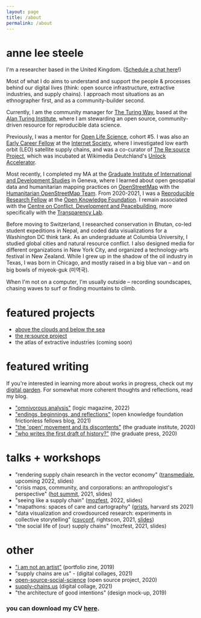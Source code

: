 ```yaml
---
layout: page
title: /about
permalink: /about
---
```



# anne lee steele

I'm a researcher based in the United Kingdom. (<a href="https://calendly.com/aleesteele/">Schedule a chat here</a>!)

Most of what I do aims to understand and support the people &amp; processes behind our digital lives (think: open source infrastructure, extractive industries, and supply chains). I approach most situations as an ethnographer first, and as a community-builder second.

Currently, I am the community manager for <a href="https://the-turing-way.netlify.app/welcome.html">The Turing Way</a>, based at the <a href="https://www.turing.ac.uk/">Alan Turing Institute</a>, where I am stewarding an open source, community-driven resource for reproducible data science. 

Previously, I was a mentor for <a href="https://openlifesci.org/">Open Life Science</a>, cohort #5. I was also an <a href="https://www.internetsociety.org/fellowships/early-career/fellows/february-2022/">Early Career Fellow</a> at the <a href="https://www.internetsociety.org/">Internet Society</a>, where I investigated low earth orbit (LEO) satellite supply chains, and was a co-curator of <a href="https://resource-project.co/">The Re:source Project</a>, which was incubated at Wikimedia Deutchland's <a href="https://www.wikimedia.de/unlock/">Unlock Accelerator</a>. 

Most recently, I completed my MA at the <a href="http://graduateinstitute.ch/">Graduate Institute of International and Development Studies</a> in Geneva, where I learned about open geospatial data and humanitarian mapping practices on <a href="https://www.openstreetmap.org/">OpenStreetMap</a> with the <a href="https://hotosm.org">Humanitarian OpenStreetMap Team</a>. From 2020-2021, I was a <a href="https://fellows.frictionlessdata.io/" class="bio-link" photo_url="frictionless.png">Reproducible Research Fellow</a> at the <a href="https://okfn.org/">Open Knowledge Foundation</a>. I remain associated with the <a href="https://www.graduateinstitute.ch/ccdp">Centre on Conflict, Development and Peacebuilding</a>, more specifically with the <a href="http://transparencylab.org/">Transparency Lab</a>.

Before moving to Switzerland, I researched conservation in Bhutan, co-led student expeditions in Nepal, and coded data visualizations for a Washington DC think tank. As an undergraduate at Columbia University, I studied global cities and natural resource conflict. I also designed media for different organizations in New York City, and organized a technology-arts festival in New Zealand. While I grew up in the shadow of the oil industry in Texas, I was born in Chicago, and mostly raised in a big blue van – and on big bowls of miyeok-guk (미역국).

When I'm not on a computer, I'm usually outside – recording soundscapes, chasing waves to surf or finding mountains to climb.

# featured projects

- <a href="https://mmm.page/internetsupplychains.main">above the clouds and below the sea</a>
- <a href="https://resource-project.co/">the re:source project</a>
- the atlas of extractive industries (coming soon)

# featured writing

If you're interested in learning more about works in progress, check out my <a href="https://notes.aleesteele.com/">digital garden</a>. For somewhat more coherent thoughts and reflections, read my blog.

- <a href="https://logicmag.io/clouds/">"omnivorous analysis"</a> (logic magazine, 2022)
- <a href="https://fellows.frictionlessdata.io/blog/anne-final-blog/">"endings, beginnings, and reflections"</a> (open knowledge foundation frictionless fellows blog, 2021)
- <a href="https://www.graduateinstitute.ch/communications/news/open-movement-and-its-discontents">"the 'open' movement and its discontents"</a> (the graduate institute, 2020)
- <a href="https://thegraduatepress.org/2020/11/16/who-writes-the-first-draft-of-history/">"who writes the first draft of history?"</a> (the graduate press, 2020)

# talks + workshops

- "rendering supply chain research in the vector economy" (<a href="">transmediale</a>, upcoming 2022, slides)
- "crisis maps, community, and corporations: an anthropologist's perspective" (<a href="https://summit.hotosm.org/">hot summit</a>, 2021, slides)
- "seeing like a supply chain" (<a href="">mozfest</a>, 2022, slides)
- "mapathons: spaces of care and cartography" (<a href="gristsconference.wordpress.com/">grists</a>, harvard sts 2021)
- "data visualization and crowdsourced research: experiments in collective storytelling" (<a href="https://csvconf.com/speakers/#anne-lee-steele">csvconf</a>, rightscon, 2021, <a href="https://zenodo.org/record/4739237#.YJLasi8RqJ8">slides</a>)
- "the social life of (our) supply chains" (mozfest, 2021, slides)


# other
- <a href="https://res.cloudinary.com/aleesteele/image/upload/v1632865983/Steele-Portfolio_a8unhx.pdf">"i am not an artist"</a> (portfolio zine, 2019)
- "supply chains are us" - (digital collages, 2021)
- <a href="https://open-source-social-science.github.io/" class="bio-link">open-source-social-science</a> (open source project, 2020)
- <a href="https://www.supply-chains.us/">supply-chains.us</a> (digital collage, 2021)
- "the architecture of good intentions" (design mock-up, 2019)

### you can download my CV <a href="https://res.cloudinary.com/aleesteele/image/upload/v1620909383/Steele_CV_2021.pdf">here</a>.
